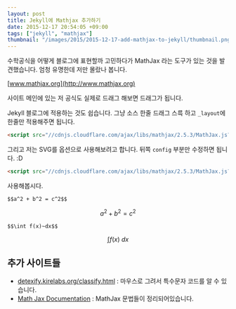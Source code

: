 ```yaml
---
layout: post
title: Jekyll에 Mathjax 추가하기
date: 2015-12-17 20:54:05 +09:00
tags: ["jekyll", "mathjax"]
thumbnail: "/images/2015/2015-12-17-add-mathjax-to-jekyll/thumbnail.png"
---
```


수학공식을 어떻게 블로그에 표현할까 고민하다가 MathJax 라는 도구가 있는 것을 발견했습니다. 엄청 유명한데 저만 몰랐나
봅니다.

[www.mathjax.org](http://www.mathjax.org)

사이트 메인에 있는 저 공식도 실제로 드래그 해보면 드래그가 됩니다.

Jekyll 블로그에 적용하는 것도 쉽습니다. 그냥 소스 한줄 드래그 스륵 하고 `_layout`에 한줄만 적용해주면 됩니다.

```html
<script src="//cdnjs.cloudflare.com/ajax/libs/mathjax/2.5.3/MathJax.js?config=TeX-AMS-MML_HTMLorMML"></script>
```

그리고 저는 SVG를 옵션으로 사용해보려고 합니다. 뒤쪽 `config` 부분만 수정하면 됩니다. :D

```html
<script src="//cdnjs.cloudflare.com/ajax/libs/mathjax/2.5.3/MathJax.js?config=TeX-AMS-MML_SVG"></script>
```

사용해봅시다.

```
$$a^2 + b^2 = c^2$$
```

$$a^2 + b^2 = c^2$$

```
$$\int f(x)~dx$$
```

$$\int f(x)~dx$$

## 추가 사이트들

- [detexify.kirelabs.org/classify.html](http://detexify.kirelabs.org/classify.html) : 마우스로 그려서 특수문자 코드를 알 수 있습니다.
- [Math Jax Documentation](http://www.onemathematicalcat.org/MathJaxDocumentation/TeXSyntax.htm) : MathJax 문법들이 정리되어있습니다.
